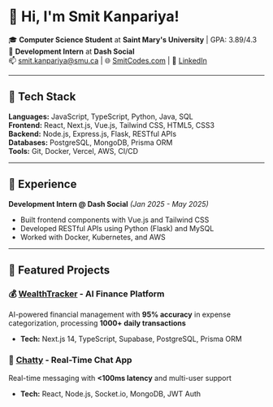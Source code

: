 # 👋 Hi, I'm Smit Kanpariya!

🎓 **Computer Science Student** at **Saint Mary's University** | GPA: 3.89/4.3  
💼 **Development Intern** at **Dash Social**  
📫 [smit.kanpariya@smu.ca](mailto:smit.kanpariya@smu.ca) | 🌐 [SmitCodes.com](https://smitcodes.vercel.app/) | 💼 [LinkedIn](https://www.linkedin.com/in/smit-kanpariya/)

---

## 🚀 Tech Stack

**Languages:** JavaScript, TypeScript, Python, Java, SQL  
**Frontend:** React, Next.js, Vue.js, Tailwind CSS, HTML5, CSS3  
**Backend:** Node.js, Express.js, Flask, RESTful APIs  
**Databases:** PostgreSQL, MongoDB, Prisma ORM  
**Tools:** Git, Docker, Vercel, AWS, CI/CD  

---

## 💼 Experience

**Development Intern @ Dash Social** *(Jan 2025 - May 2025)*
- Built frontend components with Vue.js and Tailwind CSS
- Developed RESTful APIs using Python (Flask) and MySQL
- Worked with Docker, Kubernetes, and AWS

---

## 🚀 Featured Projects

### 💰 [WealthTracker](https://yourwealthtracker.vercel.app/) - AI Finance Platform
AI-powered financial management with **95% accuracy** in expense categorization, processing **1000+ daily transactions**
- **Tech:** Next.js 14, TypeScript, Supabase, PostgreSQL, Prisma ORM

### 💬 [Chatty](https://chatty-6mii.onrender.com/signup) - Real-Time Chat App  
Real-time messaging with **<100ms latency** and multi-user support
- **Tech:** React, Node.js, Socket.io, MongoDB, JWT Auth


